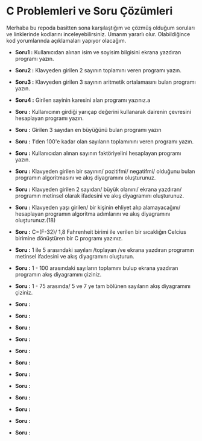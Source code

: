 # C Problemleri ve Soru Çözümleri

Merhaba bu repoda basitten sona karşılaştığım ve çözmüş olduğum soruları ve linklerinde kodlarını inceleyebilirsiniz. Umarım yararlı olur. Olabildiğince kod yorumlarında açıklamaları yapıyor olacağım.

- **Soru1   :** Kullanıcıdan alınan isim ve soyisim bilgisini ekrana yazdıran programı yazın.
- **Soru2   :** Klavyeden girilen 2 sayının toplamını veren programı yazın.
- **Soru3   :** Klavyeden girilen 3 sayının aritmetik ortalamasını bulan programı yazın.
- **Soru4   :** Girilen sayinin karesini alan programı yazınız.a




- **Soru   :** Kullanıcının girdiği yarıçap değerini kullanarak dairenin çevresini hesaplayan programı yazın.
- **Soru   :** Girilen 3 sayıdan en büyüğünü bulan programı yazın
- **Soru   :** 1'den 100'e kadar olan sayıların toplamınını veren programı yazın.
- **Soru   :** Kullanıcıdan alınan sayının faktöriyelini hesaplayan programı yazın.
- **Soru   :** Klavyeden girilen bir sayının/ pozitifmi/ negatifmi/ olduğunu bulan programın algoritmasını ve akış diyagramını oluşturunuz.
- **Soru   :** Klavyeden girilen 2 sayıdan/ büyük olanını/ ekrana yazdıran/ programın metinsel olarak ifadesini ve akış diyagramını oluşturunuz.
- **Soru   :** Klavyeden yaşı girilen/ bir kişinin ehliyet alıp alamayacağını/ hesaplayan programın algoritma adımlarını ve akış diyagramını oluşturunuz.(18)
- **Soru   :** C=(F-32)/ 1,8 Fahrenheit birimi ile verilen bir sıcaklığın Celcius birimine dönüştüren bir C programı yazınız.
- **Soru   :** 1 ile 5 arasındaki sayıları /toplayan /ve ekrana yazdıran programın metinsel ifadesini ve akış diyagramını oluşturun.
- **Soru   :** 1 - 100 arasındaki sayıların toplamını bulup ekrana yazdıran programın akış diyagramını çiziniz.
- **Soru   :** 1 - 75 arasında/ 5 ve 7 ye tam bölünen sayıların akış diyagramını çiziniz.
- **Soru   :** 
- **Soru   :**
- **Soru   :**
- **Soru   :**
- **Soru   :**
- **Soru   :**
- **Soru   :**
- **Soru   :**
- **Soru   :**
- **Soru   :**
- **Soru   :**
- **Soru   :**

